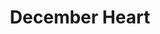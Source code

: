---
pid: llp270
title: December Heart
location_transcription: Center City
coordinates: "[-75.162719260977, 39.947884708381]"
zipcode: '19120'
gen_neighborhood: North Philadelphia
neighborhood: Logan,Olney
outside_phl: 
age: '13'
age_range: 13-19
instagram: 
image_file_name: llp_270.jpg
proposal_transcription: 
topic: Love
topic_summary: 0, 0
type: Sculpture Statue
keywords_other: 
credit: Jessica Nguyen
image_labels: December heart with flower in upper left corner of heart.
twitter: 
facebook: 
permalink: "/monuments/llp270/"
layout: item-page
---